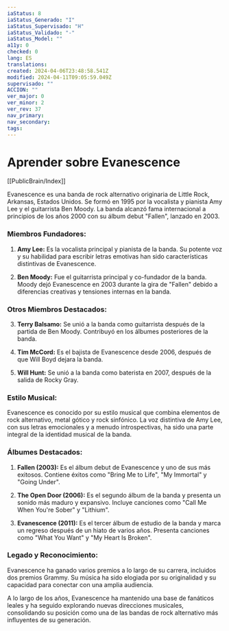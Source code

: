```yaml
---
iaStatus: 8
iaStatus_Generado: "I"
iaStatus_Supervisado: "H"
iaStatus_Validado: "-"
iaStatus_Model: ""
a11y: 0
checked: 0
lang: ES
translations: 
created: 2024-04-06T23:48:58.541Z
modified: 2024-04-11T09:05:59.049Z
supervisado: ""
ACCION: ""
ver_major: 0
ver_minor: 2
ver_rev: 37
nav_primary: 
nav_secondary: 
tags:
---
```

# Aprender sobre Evanescence

[[PublicBrain/Index]]

Evanescence es una banda de rock alternativo originaria de Little Rock, Arkansas, Estados Unidos. Se formó en 1995 por la vocalista y pianista Amy Lee y el guitarrista Ben Moody. La banda alcanzó fama internacional a principios de los años 2000 con su álbum debut "Fallen", lanzado en 2003.

### Miembros Fundadores:

1. **Amy Lee:** Es la vocalista principal y pianista de la banda. Su potente voz y su habilidad para escribir letras emotivas han sido características distintivas de Evanescence.

2. **Ben Moody:** Fue el guitarrista principal y co-fundador de la banda. Moody dejó Evanescence en 2003 durante la gira de "Fallen" debido a diferencias creativas y tensiones internas en la banda.

### Otros Miembros Destacados:

3. **Terry Balsamo:** Se unió a la banda como guitarrista después de la partida de Ben Moody. Contribuyó en los álbumes posteriores de la banda.

4. **Tim McCord:** Es el bajista de Evanescence desde 2006, después de que Will Boyd dejara la banda.

5. **Will Hunt:** Se unió a la banda como baterista en 2007, después de la salida de Rocky Gray.

### Estilo Musical:

Evanescence es conocido por su estilo musical que combina elementos de rock alternativo, metal gótico y rock sinfónico. La voz distintiva de Amy Lee, con sus letras emocionales y a menudo introspectivas, ha sido una parte integral de la identidad musical de la banda.

### Álbumes Destacados:

1. **Fallen (2003):** Es el álbum debut de Evanescence y uno de sus más exitosos. Contiene éxitos como "Bring Me to Life", "My Immortal" y "Going Under".

2. **The Open Door (2006):** Es el segundo álbum de la banda y presenta un sonido más maduro y expansivo. Incluye canciones como "Call Me When You're Sober" y "Lithium".

3. **Evanescence (2011):** Es el tercer álbum de estudio de la banda y marca un regreso después de un hiato de varios años. Presenta canciones como "What You Want" y "My Heart Is Broken".

### Legado y Reconocimiento:

Evanescence ha ganado varios premios a lo largo de su carrera, incluidos dos premios Grammy. Su música ha sido elogiada por su originalidad y su capacidad para conectar con una amplia audiencia.

A lo largo de los años, Evanescence ha mantenido una base de fanáticos leales y ha seguido explorando nuevas direcciones musicales, consolidando su posición como una de las bandas de rock alternativo más influyentes de su generación.